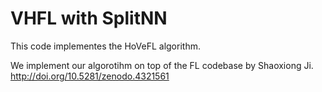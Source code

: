 # VHFL with SplitNN 

This code implementes the HoVeFL algorithm.

We implement our algorotihm on top of the FL codebase by Shaoxiong Ji.
http://doi.org/10.5281/zenodo.4321561


